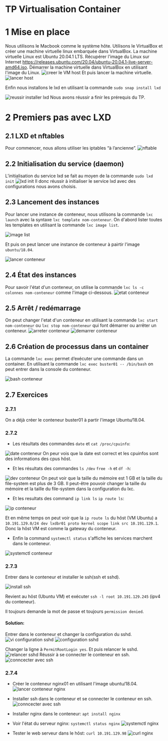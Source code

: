 # TP Virtualisation Container
# 1 Mise en place
Nous utilisons le Macbook comme le système hôte. Utilisons le VirtualBox et créer une machine virtuelle linux embarquée dans VirtualBox.
La machine virtuelle  Linux est Ubuntu 20.04.1 LTS.
Récupérer l'image du Linux sur Internet https://releases.ubuntu.com/20.04/ubuntu-20.04.1-live-server-amd64.iso.
Démarrer la machine virtuelle dans VirtualBox en utilisant l'image du Linux.
![](https://raw.githubusercontent.com/cedricxs/Virtualisation/main/images/creerhost.png "creer le VM host")
Et puis lancer la machine virtuelle.
![](https://raw.githubusercontent.com/cedricxs/Virtualisation/main/images/lancer_host.png "lancer host")

Enfin nous installons le lxd en utilisant la commande `sudo snap install lxd`

![](https://raw.githubusercontent.com/cedricxs/Virtualisation/main/images/installlxd.png "reussir installer lxd")
Nous avons réussir a finir les prérequis du TP.
# 2 Premiers pas avec LXD
## 2.1 LXD et nftables
Pour commencer, nous allons utiliser les iptables “à l’ancienne”.
![](https://raw.githubusercontent.com/cedricxs/Virtualisation/main/images/nftable.png "nftable")
## 2.2 Initialisation du service (daemon)
L’initialisation du service lxd se fait au moyen de la commande `sudo lxd init`
![](https://raw.githubusercontent.com/cedricxs/Virtualisation/main/images/lxcinit.png "lxd init")
Il donc réussir à initialiser le service lxd avec des configurations nous avons choisis.
## 2.3 Lancement des instances
Pour lancer une instance de conteneur, nous utilisons la commande `lxc launch` avec la syntaxe `lxc template nom-conteneur`.
On d'abord lister toutes les templates en utilisant la commande `lxc image list`.

![](https://raw.githubusercontent.com/cedricxs/Virtualisation/main/images/imagelist.png "image list")

Et puis on peut lancer une instance de conteneur à pairtir l'image `ubuntu/18.04`.

![](https://raw.githubusercontent.com/cedricxs/Virtualisation/main/images/creercontainer.png "lancer conteneur")
## 2.4 État des instances
Pour savoir l'état d'un conteneur, on utilise la commande `lxc ls -c colonnes nom-conteneur` comme l'image ci-dessous.
![](https://raw.githubusercontent.com/cedricxs/Virtualisation/main/images/statusrun.png "etat conteneur")
## 2.5 Arrêt / redémarrage
On peut changer l'etat d'un conteneur en utilisant la commande `lxc start nom-conteneur` ou `lxc stop nom-conteneur` qui font démarrer ou arrêter un conteneur.
![](https://raw.githubusercontent.com/cedricxs/Virtualisation/main/images/stopcontainer.png "arreter conteneur")
![](https://raw.githubusercontent.com/cedricxs/Virtualisation/main/images/startcontainer.png "demarrer conteneur")
## 2.6 Création de processus dans un container
La commande `lxc exec` permet d’exécuter une commande dans un container.
En utilisant la commande `lxc exec buster01 -- /bin/bash` on peut entrer dans la console du conteneur.

![](https://raw.githubusercontent.com/cedricxs/Virtualisation/main/images/bashcontainer.png "bash conteneur")
## 2.7 Exercices
### 2.7.1
On a déjà créer le conteneur buster01 à partir l'image Ubuntu/18.04.
### 2.7.2
- Les résultats des commandes `date` et `cat /proc/cpuinfo`:

 ![](https://raw.githubusercontent.com/cedricxs/Virtualisation/main/images/datecontainer.png "date conteneur")
On peur vois que la date est correct et les cpuinfos sont des informations des cpus hôst.

- Et les résultats des commandes `ls /dev` `free -h` et  `df -h`:

 ![](https://raw.githubusercontent.com/cedricxs/Virtualisation/main/images/devcontainer.png "dev conteneur")
On peut voir que la taille du mémoire est 1 GB et la taille du file-system est plus de 3 GB. Il peut-être pouvoir changer la taille du mémoire et la taille du file-system dans la configuration du lxc.

- Et les resultats des command `ip link ls`  `ip route ls`:

 ![](https://raw.githubusercontent.com/cedricxs/Virtualisation/main/images/ipcontainer.png "ip conteneur")

 Et en même temps on peut voir que la `ip route ls` du hôst (VM Ubuntu) a  `10.191.129.0/24 dev lxdbr01 proto kernel scope link src 10.191.129.1`. Donc la hôst VM est comme la gateway du conteneur.

- Enfin la command `systemctl status` s'affiche les services marchent dans le conteneur.

 ![](https://raw.githubusercontent.com/cedricxs/Virtualisation/main/images/systemctl.png "systemctl conteneur")
### 2.7.3
Entrer dans le conteneur et installer le ssh(ssh et sshd).

 ![](https://raw.githubusercontent.com/cedricxs/Virtualisation/main/images/installssh.png "install ssh")

 Revient au hôst (Ubuntu VM) et exécuter `ssh -l root 10.191.129.245` (ipv4 du conteneur).
 
 Il toujours demande la mot de passe et toujours `permission denied`.
#### Solution:
Entrer dans le conteneur et changer la configuration du sshd.
 ![](https://raw.githubusercontent.com/cedricxs/Virtualisation/main/images/viconfigurationsshd.png "vi configuration sshd")
 ![](https://raw.githubusercontent.com/cedricxs/Virtualisation/main/images/configurationsshd.png "configuration sshd")

 Changer la ligne à `PermitRootLogin yes`.
 Et puis relancer le sshd.
 ![](https://raw.githubusercontent.com/cedricxs/Virtualisation/main/images/restartsshd.png "relancer sshd")
 Réussir à se connecter le conteneur en ssh.
 ![](https://raw.githubusercontent.com/cedricxs/Virtualisation/main/images/connectssh.png "conncecter avec ssh")
### 2.7.4
- Créer le conteneur nginx01 en utilisant l'image ubuntu/18.04.
![](https://raw.githubusercontent.com/cedricxs/Virtualisation/main/images/creercontainernginx.png "lancer conteneur nginx")

- Installer ssh dans le conteneur et se connecter le conteneur en ssh.
![](https://raw.githubusercontent.com/cedricxs/Virtualisation/main/images/connectsshnginx.png "conncecter avec ssh")

- Installer nginx dans le conteneur: `apt install nginx`

- Voir l'état du serveur nginx: `systemctl status nginx`
![](https://raw.githubusercontent.com/cedricxs/Virtualisation/main/images/systemctlnginx.png "systemctl nginx")

- Tester le web serveur dans le hôst: `curl 10.191.129.98`
![](https://raw.githubusercontent.com/cedricxs/Virtualisation/main/images/curlnginx.png "curl nginx")



